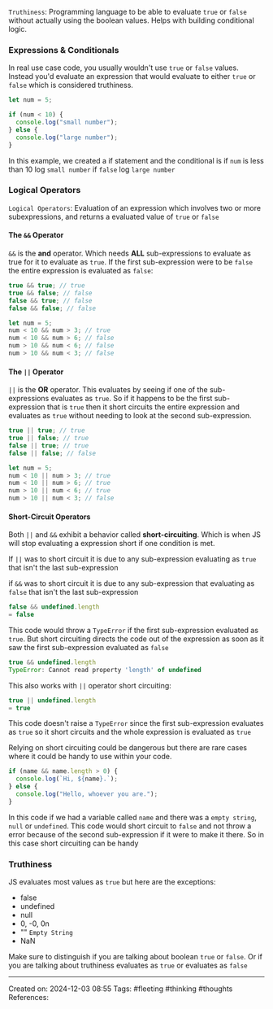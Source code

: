 `Truthiness`: Programming language to be able to evaluate `true` or `false` without actually using the boolean values. Helps with building conditional logic.

### Expressions & Conditionals

In real use case code, you usually wouldn't use `true` or `false` values. Instead you'd evaluate an expression that would evaluate to either `true` or `false` which is considered truthiness.

```javascript
let num = 5;

if (num < 10) {
  console.log("small number");
} else {
  console.log("large number");
}
```

In this example, we created a if statement and the conditional is if `num` is less than 10 log `small number` if `false` log `large number`

### Logical Operators

`Logical Operators`: Evaluation of an expression which involves two or more subexpressions, and returns a evaluated value of `true` or `false`

#### The `&&` Operator

`&&` is the **and** operator. Which needs **ALL** sub-expressions to evaluate as true for it to evaluate as `true`. If the first sub-expression were to be `false` the entire expression is evaluated as `false`:

```javascript
true && true; // true
true && false; // false
false && true; // false
false && false; // false

let num = 5;
num < 10 && num > 3; // true
num < 10 && num > 6; // false
num > 10 && num < 6; // false
num > 10 && num < 3; // false
```

#### The `||` Operator

`||` is the **OR** operator. This evaluates by seeing if one of the sub-expressions evaluates as `true`. So if it happens to be the first sub-expression that is `true` then it short circuits the entire expression and evaluates as `true` without needing to look at the second sub-expression.

```javascript
true || true; // true
true || false; // true
false || true; // true
false || false; // false

let num = 5;
num < 10 || num > 3; // true
num < 10 || num > 6; // true
num > 10 || num < 6; // true
num > 10 || num < 3; // false
```

#### Short-Circuit Operators

Both `||` and `&&` exhibit a behavior called **short-circuiting**. Which is when JS will stop evaluating a expression short if one condition is met.

If `||` was to short circuit it is due to any sub-expression evaluating as `true` that isn't the last sub-expression

if `&&` was to short circuit it is due to any sub-expression that evaluating as `false` that isn't the last sub-expression

```javascript
false && undefined.length
= false
```

This code would throw a `TypeError` if the first sub-expression evaluated as `true`. But short circuiting directs the code out of the expression as soon as it saw the first sub-expression evaluated as `false`

```javascript
true && undefined.length
TypeError: Cannot read property 'length' of undefined
```

This also works with `||` operator short circuiting:

```javascript
true || undefined.length
= true
```

This code doesn't raise a `TypeError` since the first sub-expression evaluates as `true` so it short circuits and the whole expression is evaluated as `true`

Relying on short circuiting could be dangerous but there are rare cases where it could be handy to use within your code.

```javascript
if (name && name.length > 0) {
  console.log(`Hi, ${name}.`);
} else {
  console.log("Hello, whoever you are.");
}
```

In this code if we had a variable called `name` and there was a `empty string`, `null` or `undefined`. This code would short circuit to `false` and not throw a error because of the second sub-expression if it were to make it there. So in this case short circuiting can be handy

### Truthiness

JS evaluates most values as `true` but here are the exceptions:

- false
- undefined
- null
- 0, -0, 0n
- "" `Empty String`
- NaN

Make sure to distinguish if you are talking about boolean `true` or `false`. Or if you are talking about truthiness evaluates as `true` or evaluates as `false`

---

Created on: 2024-12-03 08:55
Tags: #fleeting #thinking #thoughts
References:
